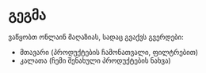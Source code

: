 # გეგმა

ვაწყობთ ონლაინ მაღაზიას, სადაც გვაქვს გვერდები:

- მთავარი (პროდუქტების ჩამონათვალი, ფილტრებით)
- კალათა (ჩემი შენახული პროდუქტების ნახვა)
